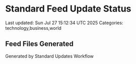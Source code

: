# Standard Feed Update Status
Last updated: Sun Jul 27 15:12:34 UTC 2025
Categories: technology,business,world

## Feed Files Generated

Generated by Standard Updates Workflow
